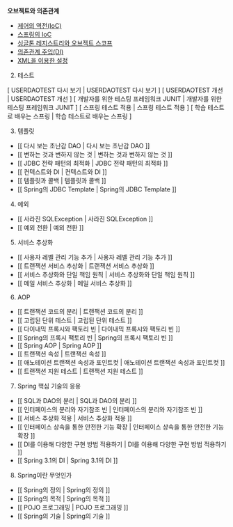 

 **오브젝트와 의존관계** 

  - [제어의 역전(IoC)](제어의%20역전(IoC).md)  
  - [ 스프링의 IoC ](스프링의-IoC.md)   
  - [ 싱글톤 레지스트리와 오브젝트 스코프 ](싱글톤-레지스트리와-오브젝트-스코프.md)  
  - [ 의존관계 주입(DI)](의존관계%20주입(DI).md)  
  - [ XML을 이용한 설정](XML을%20이용한%20설정.md)  

2. 테스트

[ USERDAOTEST 다시 보기 | USERDAOTEST 다시 보기 ]
[ USERDAOTEST 개선 | USERDAOTEST 개선 ]
[ 개발자를 위한 테스팅 프레임워크 JUNIT | 개발자를 위한 테스팅 프레임워크 JUNIT ]
[ 스프링 테스트 적용 | 스프링 테스트 적용 ]
[ 학습 테스트로 배우는 스프링 | 학습 테스트로 배우는 스프링 ]

3. 템플릿 

- [[ 다시 보는 초난감 DAO | 다시 보는 초난감 DAO ]]
- [[ 변하는 것과 변하지 않는 것 | 변하는 것과 변하지 않는 것 ]]
- [[ JDBC 전략 패턴의 최적화 | JDBC 전략 패턴의 최적화 ]]
- [[ 컨텍스트와 DI | 컨텍스트와 DI ]]
- [[ 템플릿과 콜백 | 템플릿과 콜백 ]]
- [[ Spring의 JDBC Template | Spring의 JDBC Template ]]

4. 예외

- [[ 사라진 SQLException | 사라진 SQLException ]]
- [[ 예외 전환 | 예외 전환 ]]

5. 서비스 추상화

- [[ 사용자 레벨 관리 기능 추가 | 사용자 레벨 관리 기능 추가 ]]
- [[ 트랜잭션 서비스 추상화 | 트랜잭션 서비스 추상화 ]]
- [[ 서비스 추상화와 단일 책임 원칙 | 서비스 추상화와 단일 책임 원칙 ]]
- [[ 메일 서비스 추상화 | 메일 서비스 추상화 ]]

6. AOP

- [[ 트랜잭션 코드의 분리 | 트랜잭션 코드의 분리 ]]
- [[ 고립된 단위 테스트 | 고립된 단위 테스트 ]]
- [[ 다이내믹 프록시와 팩토리 빈 | 다이내믹 프록시와 팩토리 빈 ]]
- [[ Spring의 프록시 팩토리 빈 | Spring의 프록시 팩토리 빈 ]]
- [[ Spring AOP | Spring AOP ]]
- [[ 트랜잭션 속성 | 트랜잭션 속성 ]]
- [[ 애노테이션 트랜잭션 속성과 포인트컷 | 애노테이션 트랜잭션 속성과 포인트컷 ]]
- [[ 트랜잭션 지원 테스트 | 트랜잭션 지원 테스트 ]]

7. Spring 핵심 기술의 응용

- [[ SQL과 DAO의 분리 | SQL과 DAO의 분리 ]]
- [[ 인터페이스의 분리와 자기참조 빈 | 인터페이스의 분리와 자기참조 빈 ]]
- [[ 서비스 추상화 적용 | 서비스 추상화 적용 ]]
- [[ 인터페이스 상속을 통한 안전한 기능 확장 | 인터페이스 상속을 통한 안전한 기능 확장 ]]
- [[ DI를 이용해 다양한 구현 방법 적용하기 | DI를 이용해 다양한 구현 방법 적용하기 ]]
- [[ Spring 3.1의 DI | Spring 3.1의 DI ]]

8. Spring이란 무엇인가

- [[ Spring의 정의 | Spring의 정의 ]]
- [[ Spring의 목적 | Spring의 목적 ]]
- [[ POJO 프로그래밍 | POJO 프로그래밍 ]]
- [[ Spring의 기술 | Spring의 기술 ]]